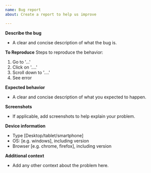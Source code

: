 ```yaml
---
name: Bug report
about: Create a report to help us improve

---
```


**Describe the bug**
 - A clear and concise description of what the bug is.

**To Reproduce**
Steps to reproduce the behavior:
1. Go to '...'
2. Click on '....'
3. Scroll down to '....'
4. See error

**Expected behavior**
 - A clear and concise description of what you expected to happen.

**Screenshots**
 - If applicable, add screenshots to help explain your problem.

**Device information**
 - Type [Desktop/tablet/smartphone]
 - OS: [e.g. windows], including version
 - Browser [e.g. chrome, firefox], including version

**Additional context**
 - Add any other context about the problem here.
